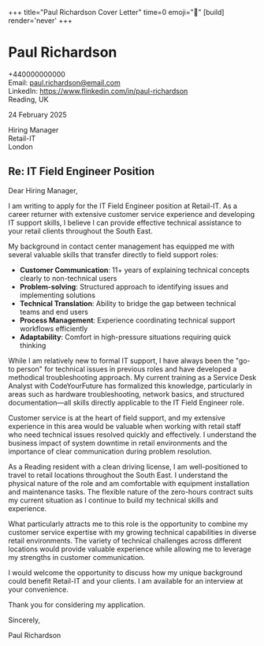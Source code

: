 +++
title="Paul Richardson Cover Letter" 
time=0 
emoji="📝" 
[build]
render='never'
+++

# Paul Richardson

+440000000000  
Email: paul.richardson@email.com  
LinkedIn: https://www.flinkedin.com/in/paul-richardson  
Reading, UK

24 February 2025

Hiring Manager  
Retail-IT  
London

## Re: IT Field Engineer Position

Dear Hiring Manager,

I am writing to apply for the IT Field Engineer position at Retail-IT. As a career returner with extensive customer service experience and developing IT support skills, I believe I can provide effective technical assistance to your retail clients throughout the South East.

My background in contact center management has equipped me with several valuable skills that transfer directly to field support roles:

- **Customer Communication**: 11+ years of explaining technical concepts clearly to non-technical users
- **Problem-solving**: Structured approach to identifying issues and implementing solutions
- **Technical Translation**: Ability to bridge the gap between technical teams and end users
- **Process Management**: Experience coordinating technical support workflows efficiently
- **Adaptability**: Comfort in high-pressure situations requiring quick thinking

While I am relatively new to formal IT support, I have always been the "go-to person" for technical issues in previous roles and have developed a methodical troubleshooting approach. My current training as a Service Desk Analyst with CodeYourFuture has formalized this knowledge, particularly in areas such as hardware troubleshooting, network basics, and structured documentation—all skills directly applicable to the IT Field Engineer role.

Customer service is at the heart of field support, and my extensive experience in this area would be valuable when working with retail staff who need technical issues resolved quickly and effectively. I understand the business impact of system downtime in retail environments and the importance of clear communication during problem resolution.

As a Reading resident with a clean driving license, I am well-positioned to travel to retail locations throughout the South East. I understand the physical nature of the role and am comfortable with equipment installation and maintenance tasks. The flexible nature of the zero-hours contract suits my current situation as I continue to build my technical skills and experience.

What particularly attracts me to this role is the opportunity to combine my customer service expertise with my growing technical capabilities in diverse retail environments. The variety of technical challenges across different locations would provide valuable experience while allowing me to leverage my strengths in customer communication.

I would welcome the opportunity to discuss how my unique background could benefit Retail-IT and your clients. I am available for an interview at your convenience.

Thank you for considering my application.

Sincerely,

Paul Richardson
